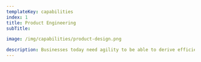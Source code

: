 ```yaml
---
templateKey: capabilities
index: 1
title: Product Engineering
subTitle: 

image: /img/capabilities/product-design.png

description: Businesses today need agility to be able to derive efficiency across the value chain. Technology products play a key role to drive these gains. Customers today are not just external, but any internal users are also key customers who demand equally good applications to execue their daily work. We use critical thinking, great UI UX, appropriate technology and industry best practices to create applications across industry verticals. Tekdi can help you right from the prototyping and MVP stage to launch and continuous evolution of the applications.
---
```


